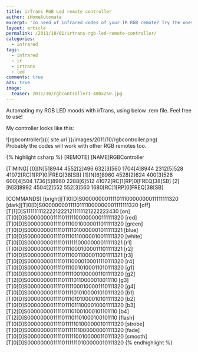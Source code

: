 ```yaml
---
title: irTrans RGB Led remote controller
author: iHomeAutomate
excerpt: 'In need of infrared codes of your IR RGB remote? Try the ones in this post and set your mood accordingly :).'
layout: article
permalink: /2011/10/01/irtrans-rgb-led-remote-controller/
categories:
  - infrared
tags:
  - infrared
  - ir
  - irtrans
  - led
comments: true
ads: true
image:
  teaser: 2011/10/rgbcontroller1-400x250.jpg
---
```

Automating my RGB LED moods with irTrans, using below .rem file. Feel free to use!

My controller looks like this:  

![rgbcontroller]({{ site.url }}/images/2011/10/rgbcontroller.png)
<br/>Probably the codes will work with other RGB remotes too.

{% highlight csharp %}
[REMOTE]
[NAME]RGBController

[TIMING]
[0][N]5[1]8944 4552[2]496 632[3]560 1704[4]8944 2312[5]528 41072[RC]1[RP]0[FREQ]38[SB]
[1][N]6[1]8960 4528[2]624 400[3]528 600[4]504 1736[5]8960 2288[6]512 41072[RC]1[RP]0[FREQ]38[SB]
[2][N]3[1]8992 4504[2]552 552[3]560 1680[RC]1[RP]0[FREQ]38[SB]

[COMMANDS]
[bright][T]0[D]S00000000111101110000000011111111320
[dark][T]0[D]S00000000111101111000000001111111320
[off][T]1[D]S11111111222212221211111121222222430
[on][T]0[D]S00000000111101111100000000111111320
[red][T]0[D]S00000000111101110010000011011111320
[green][T]0[D]S00000000111101111010000001011111321
[blue][T]0[D]S00000000111101110110000010011111320
[white][T]0[D]S00000000111101111110000000011111321
[r1][T]0[D]S00000000111101110001000011101111321
[r2][T]0[D]S00000000111101110011000011001111321
[r3][T]0[D]S00000000111101110000100011110111320
[r4][T]0[D]S00000000111101110010100011010111320
[g1][T]0[D]S00000000111101111001000001101111320
[g2][T]2[D]S000000001111011110110000010011110
[g3][T]0[D]S00000000111101111000100001110111320
[g4][T]0[D]S00000000111101111010100001010111320
[b1][T]0[D]S00000000111101110101000010101111320
[b2][T]0[D]S00000000111101110111000010001111320
[b3][T]2[D]S000000001111011101001000101101110
[b4][T]2[D]S000000001111011101101000100101110
[flash][T]0[D]S00000000111101111101000000101111320
[strobe][T]0[D]S00000000111101111111000000001111320
[fade][T]0[D]S00000000111101111100100000110111320
[smooth][T]0[D]S00000000111101111110100000010111320
{% endhighlight %}

 [1]: http://www.ihomeautomate.eu/wp-content/uploads/2011/10/rgbcontroller.png
